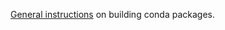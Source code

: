 [General instructions](https://docs.anaconda.com/anaconda-cloud/user-guide/tasks/work-with-packages/) on building conda packages.
